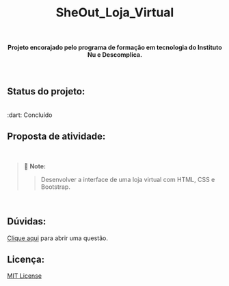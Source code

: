 <h1 align="center">SheOut_Loja_Virtual</h1>
<br/>
<h4 align="center"> Projeto encorajado pelo programa de formação em tecnologia do Instituto Nu e Descomplica.</h4>
<br/>

## Status do projeto:
<br/>
:dart: Concluído
<br/>

## Proposta de atividade: <br/>
<br/>

> :memo: **Note:**
> >Desenvolver a interface de uma loja virtual com HTML, CSS e Bootstrap.
<br/>

## Dúvidas:
[Clique aqui](https://github.com/sylviaxavier/SheOut_Loja_Virtual/issues) para abrir uma questão.

## Licença:
[MIT License ](https://choosealicense.com/licenses/mit/)
